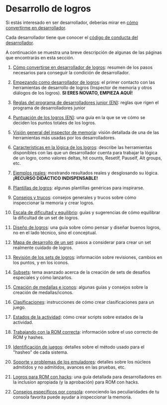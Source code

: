 # Desarrollo de logros

Si estás interesado en ser desarrollador, deberías mirar en [cómo convertirme en desarrollador](/es/developer-docs/how-to-become-an-achievement-developer).

Cada desarrollador tiene que conocer el [código de conducta del desarrollador](/es/guidelines/developers/code-of-conduct).

A continuación se muestra una breve descripción de algunas de las páginas que encontrarás en esta sección.

1. [Cómo convertirse en desarrollador de logros](/es/developer-docs/how-to-become-an-achievement-developer): resumen de los pasos necesarios para conseguir la condición de desarrollador.

2. [Empezando como desarrollador de logros](/es/developer-docs/getting-started-as-an-achievement-developer): el primer contacto con las herramientas de desarrollo de logros (Inspector de memoria y otros diálogos de los logros). **SI ERES NOVATO, EMPIEZA AQUÍ!**

3. [Reglas del programa de desarrolladores junior (EN)](/developer-docs/jr-dev-rules): reglas que rigen el programa de desarrolladores junior

4. [Puntuación de los logros (EN)](/developer-docs/achievement-scoring): una guía en la que se ve cómo se deciden los puntos totales de los logros.

5. [Visión general del inspector de memoria](/es/developer-docs/memory-inspector): visión detallada de una de las herramientas más usadas por los desarrolladores.

6. [Características en la lógica de los logros](/es/orphaned/achievement-logic-features): describe las herramientas disponibles con las que un desarrollador cuenta para trabajar la lógica de un logro, como valores deltas, hit counts, ResetIf, PauseIf, Alt groups, etc.

7. [Ejemplos reales](/es/developer-docs/real-examples): mostrando resultados reales y desglosando su lógica. **¡RECURSO DIDÁCTICO INDISPENSABLE!**

8. [Plantillas de logros](/es/developer-docs/achievement-templates): algunas plantillas genéricas para inspirarse.

9. [Consejos y trucos](/es/developer-docs/tips-and-tricks): consejos generales y trucos sobre cómo inspeccionar la memoria y crear logros.

10. [Escala de dificultad y equilibrio](/es/developer-docs/difficulty-scale-and-balance): guías y sugerencias de cómo equilibrar la dificultad de un set de logros.

11. [Diseño de logros](/es/developer-docs/achievement-design): una guía sobre cómo pensar y diseñar buenos logros, no en el lado técnico, sino el conceptual.

12. [Mapa de desarrollo de un set](/es/developer-docs/set-development-roadmap): pasos a considerar para crear un set realmente cuidado de logros.

13. [Revisión de los sets de logros](/es/guidelines/content/achievement-set-revisions): información sobre revisiones, cambios en los puntos, y en los iconos.

14. [Subsets](/es/guidelines/content/subsets): tema avanzado acerca de la creación de sets de desafíos especiales y cómo lanzarlos.

15. [Creación de medallas e iconos](/es/guidelines/content/badge-and-icon-guidelines): algunas guías y consejos sobre la creación de medallas/iconos.

16. [Clasificaciones](/es/developer-docs/leaderboards): instrucciones de cómo crear clasificaciones para un juego.

17. [Estados de la actividad](/es/developer-docs/rich-presence): cómo crear scripts sobre estados de la actividad.

18. [Trabajando con la ROM correcta](/es/guidelines/content/working-with-the-right-rom): información sobre el uso correcto de ROM y hashes.

19. [Identificación de juegos](/es/developer-docs/game-identification): detalles sobre el método usado para el "hasheo" de cada sistema.

20. [Soporte y problemas de los emuladores](/es/general/emulator-support-and-issues): detalles sobre los núcleos admitidos y no admitidos, avances en las pruebas, etc.

21. [Logros para ROM con hacks](/es/guidelines/content/achievements-for-rom-hacks): una guía detallada para desarrolladores en la inclusion apropiada (y la aprobación) para ROM con hacks.

22. [Consejos específicos por consola](/es/developer-docs/console-specific-tips): conociendo las peculiaridades de tu consola favorita puede ayudar a inspeccionar la memoria.
